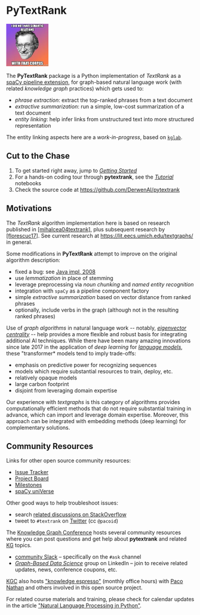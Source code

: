 # PyTextRank

<img src="assets/logo.png" width="113" alt="I did not have semantic relations with that corpus"/>

The **PyTextRank** package is a Python implementation of *TextRank* as a
[spaCy pipeline extension](https://spacy.io/universe/project/spacy-pytextrank),
for graph-based natural language work (with related *knowledge graph*
practices) which gets used to:

  - *phrase extraction*: extract the top-ranked phrases from a text document
  - *extractive summarization*: run a simple, low-cost summarization of a text document
  - *entity linking*: help infer links from unstructured text into more structured representation

The entity linking aspects here are a *work-in-progress*, based on
[`kglab`](https://github.com/DerwenAI/kglab).


## Cut to the Chase

  1. To get started right away, jump to [*Getting Started*](start/)
  1. For a hands-on coding tour through **pytextrank**, see the [*Tutorial*](tutorial/) notebooks
  1. Check the source code at <https://github.com/DerwenAI/pytextrank>


## Motivations

The *TextRank* algorithm implementation here is based on research
published in
[[mihalcea04textrank]](biblio/#mihalcea04textrank),
plus subsequent research by
[[florescuc17]](biblio/#florescuc17).
See current research at <https://lit.eecs.umich.edu/textgraphs/>
in general.

Some modifications in **PyTextRank** attempt to improve on the
original algorithm description:

  - fixed a bug: see [Java impl, 2008](https://github.com/ceteri/textrank)
  - use *lemmatization* in place of stemming
  - leverage preprocessing via *noun chunking* and *named entity recognition*
  - integration with `spaCy` as a pipeline component factory
  - simple *extractive summarization* based on vector distance from ranked phrases
  - optionally, include verbs in the graph (although not in the resulting ranked phrases)

Use of *graph algorithms* in natural language work -- notably,
[*eigenvector centrality*](https://demonstrations.wolfram.com/NetworkCentralityUsingEigenvectors/)
-- help provides a more flexible and robust basis for integrating
additional AI techniques.
While there have been many amazing innovations since late 2017 
in the application of *deep learning* for
[*language models*](http://nlpprogress.com/english/language_modeling.html),
these "transformer* models tend to imply trade-offs:

  * emphasis on predictive power for recognizing sequences
  * models which require substantial resources to train, deploy, etc.
  * relatively opaque models
  * large carbon footprint
  * disjoint from leveraging domain expertise

Our experience with *textgraphs* is this category of algorithms
provides computationally efficient methods that do not require
substantial training in advance, which can import and leverage 
domain expertise.
Moreover, this approach can be integrated with embedding methods
(deep learning) for complementary solutions.


## Community Resources

Links for other open source community resources:

  * [Issue Tracker](https://github.com/DerwenAI/pytextrank/issues)
  * [Project Board](https://github.com/DerwenAI/pytextrank/projects/1)
  * [Milestones](https://github.com/DerwenAI/pytextrank/milestones)
  * [spaCy uniVerse](https://spacy.io/universe/project/spacy-pytextrank)

Other good ways to help troubleshoot issues:

  - search [related discussions on StackOverflow](https://stackoverflow.com/search?q=pytextrank)
  - tweet to `#textrank` on [Twitter](https://twitter.com/search?q=%23textrank) (cc `@pacoid`)

The [Knowledge Graph Conference](glossary/#knowledge-graph-conference)
hosts several community resources where you can post questions and 
get help about **pytextrank** and related
[KG](glossary/#kg)
topics.

  * [community Slack](https://knowledgegraphconf.slack.com/archives/C017LUAML8Z) – specifically on the `#ask` channel
  * [*Graph-Based Data Science*](https://www.linkedin.com/groups/6725785/) group on LinkedIn – join to receive related updates, news, conference coupons, etc.

[KGC](glossary/#knowledge-graph-conference)
also hosts 
["knowledge espresso"](https://www.notion.so/KG-Community-Events-Calendar-8aacbe22efa94d9b8b39b7288e22c2d3)
(monthly office hours) with [Paco Nathan](ack/#project-lead) 
and others involved in this open source project.

For related course materials and training, please check for calendar
updates in the article
["Natural Language Processing in Python"](https://medium.com/derwen/natural-language-processing-in-python-832b0a99791b).
